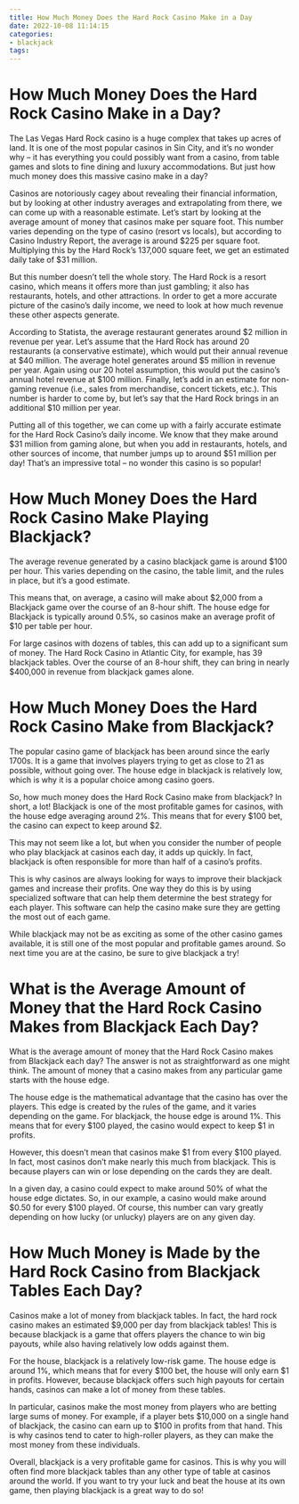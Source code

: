 ```yaml
---
title: How Much Money Does the Hard Rock Casino Make in a Day
date: 2022-10-08 11:14:15
categories:
- blackjack
tags:
---
```



#  How Much Money Does the Hard Rock Casino Make in a Day?

The Las Vegas Hard Rock casino is a huge complex that takes up acres of land. It is one of the most popular casinos in Sin City, and it’s no wonder why – it has everything you could possibly want from a casino, from table games and slots to fine dining and luxury accommodations. But just how much money does this massive casino make in a day?

Casinos are notoriously cagey about revealing their financial information, but by looking at other industry averages and extrapolating from there, we can come up with a reasonable estimate. Let’s start by looking at the average amount of money that casinos make per square foot. This number varies depending on the type of casino (resort vs locals), but according to Casino Industry Report, the average is around $225 per square foot. Multiplying this by the Hard Rock’s 137,000 square feet, we get an estimated daily take of $31 million.

But this number doesn’t tell the whole story. The Hard Rock is a resort casino, which means it offers more than just gambling; it also has restaurants, hotels, and other attractions. In order to get a more accurate picture of the casino’s daily income, we need to look at how much revenue these other aspects generate.

According to Statista, the average restaurant generates around $2 million in revenue per year. Let’s assume that the Hard Rock has around 20 restaurants (a conservative estimate), which would put their annual revenue at $40 million. The average hotel generates around $5 million in revenue per year. Again using our 20 hotel assumption, this would put the casino’s annual hotel revenue at $100 million. Finally, let’s add in an estimate for non-gaming revenue (i.e., sales from merchandise, concert tickets, etc.). This number is harder to come by, but let’s say that the Hard Rock brings in an additional $10 million per year.

Putting all of this together, we can come up with a fairly accurate estimate for the Hard Rock Casino’s daily income. We know that they make around $31 million from gaming alone, but when you add in restaurants, hotels, and other sources of income, that number jumps up to around $51 million per day! That’s an impressive total – no wonder this casino is so popular!

#  How Much Money Does the Hard Rock Casino Make Playing Blackjack?

The average revenue generated by a casino blackjack game is around $100 per hour. This varies depending on the casino, the table limit, and the rules in place, but it’s a good estimate.

This means that, on average, a casino will make about $2,000 from a Blackjack game over the course of an 8-hour shift. The house edge for Blackjack is typically around 0.5%, so casinos make an average profit of $10 per table per hour.

For large casinos with dozens of tables, this can add up to a significant sum of money. The Hard Rock Casino in Atlantic City, for example, has 39 blackjack tables. Over the course of an 8-hour shift, they can bring in nearly $400,000 in revenue from blackjack games alone.

#  How Much Money Does the Hard Rock Casino Make from Blackjack?

The popular casino game of blackjack has been around since the early 1700s. It is a game that involves players trying to get as close to 21 as possible, without going over. The house edge in blackjack is relatively low, which is why it is a popular choice among casino goers.

So, how much money does the Hard Rock Casino make from blackjack? In short, a lot! Blackjack is one of the most profitable games for casinos, with the house edge averaging around 2%. This means that for every $100 bet, the casino can expect to keep around $2.

This may not seem like a lot, but when you consider the number of people who play blackjack at casinos each day, it adds up quickly. In fact, blackjack is often responsible for more than half of a casino’s profits.

This is why casinos are always looking for ways to improve their blackjack games and increase their profits. One way they do this is by using specialized software that can help them determine the best strategy for each player. This software can help the casino make sure they are getting the most out of each game.

While blackjack may not be as exciting as some of the other casino games available, it is still one of the most popular and profitable games around. So next time you are at the casino, be sure to give blackjack a try!

#  What is the Average Amount of Money that the Hard Rock Casino Makes from Blackjack Each Day?

What is the average amount of money that the Hard Rock Casino makes from Blackjack each day? The answer is not as straightforward as one might think. The amount of money that a casino makes from any particular game starts with the house edge.

The house edge is the mathematical advantage that the casino has over the players. This edge is created by the rules of the game, and it varies depending on the game. For blackjack, the house edge is around 1%. This means that for every $100 played, the casino would expect to keep $1 in profits.

However, this doesn’t mean that casinos make $1 from every $100 played. In fact, most casinos don’t make nearly this much from blackjack. This is because players can win or lose depending on the cards they are dealt.

In a given day, a casino could expect to make around 50% of what the house edge dictates. So, in our example, a casino would make around $0.50 for every $100 played. Of course, this number can vary greatly depending on how lucky (or unlucky) players are on any given day.

#  How Much Money is Made by the Hard Rock Casino from Blackjack Tables Each Day?

Casinos make a lot of money from blackjack tables. In fact, the hard rock casino makes an estimated $9,000 per day from blackjack tables! This is because blackjack is a game that offers players the chance to win big payouts, while also having relatively low odds against them.

For the house, blackjack is a relatively low-risk game. The house edge is around 1%, which means that for every $100 bet, the house will only earn $1 in profits. However, because blackjack offers such high payouts for certain hands, casinos can make a lot of money from these tables.

In particular, casinos make the most money from players who are betting large sums of money. For example, if a player bets $10,000 on a single hand of blackjack, the casino can earn up to $100 in profits from that hand. This is why casinos tend to cater to high-roller players, as they can make the most money from these individuals.

Overall, blackjack is a very profitable game for casinos. This is why you will often find more blackjack tables than any other type of table at casinos around the world. If you want to try your luck and beat the house at its own game, then playing blackjack is a great way to do so!